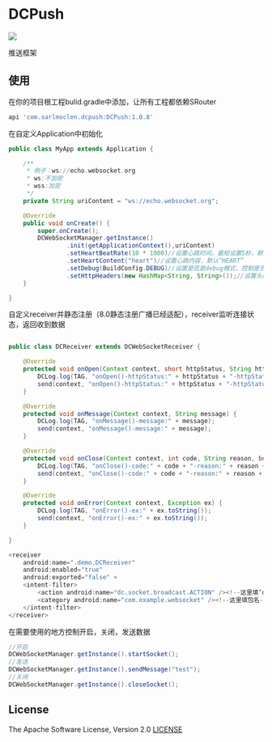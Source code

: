# DCPush
![](https://img.shields.io/badge/release-1.0.8-brightgreen.svg)

推送框架

## 使用

在你的项目根工程bulid.gradle中添加，让所有工程都依赖SRouter
 
```gradle
api 'com.sarlmoclen.dcpush:DCPush:1.0.8'
```

在自定义Application中初始化

```java
public class MyApp extends Application {

    /**
     * 例子：ws://echo.websocket.org
     * ws:不加密
     * wss:加密
     */
    private String uriContent = "ws://echo.websocket.org";

    @Override
    public void onCreate() {
        super.onCreate();
        DCWebSocketManager.getInstance()
                .init(getApplicationContext(),uriContent)
                .setHeartBeatRate(10 * 1000)//设置心跳时间，最短设置5秒，默认5秒
                .setHeartContent("heart")//设置心跳内容，默认“HEART”
                .setDebug(BuildConfig.DEBUG)//设置是否是debug模式，控制是否打印log，默认关闭
                .setHttpHeaders(new HashMap<String, String>());//设置头内容，默认空
    }

}
```
 
自定义receiver并静态注册（8.0静态注册广播已经适配），receiver监听连接状态，返回收到数据

```java

public class DCReceiver extends DCWebSocketReceiver {

    @Override
    protected void onOpen(Context context, short httpStatus, String httpStatusMessage) {
        DCLog.log(TAG, "onOpen()-httpStatus:" + httpStatus + "-httpStatusMessage:" + httpStatusMessage);
        send(context, "onOpen()-httpStatus:" + httpStatus + "-httpStatusMessage:" + httpStatusMessage);
    }

    @Override
    protected void onMessage(Context context, String message) {
        DCLog.log(TAG, "onMessage()-message:" + message);
        send(context, "onMessage()-message:" + message);
    }

    @Override
    protected void onClose(Context context, int code, String reason, boolean remote) {
        DCLog.log(TAG, "onClose()-code:" + code + "-reason:" + reason + "-remote:" + remote);
        send(context, "onClose()-code:" + code + "-reason:" + reason + "-remote:" + remote);
    }

    @Override
    protected void onError(Context context, Exception ex) {
        DCLog.log(TAG, "onError()-ex:" + ex.toString());
        send(context, "onError()-ex:" + ex.toString());
    }

}

<receiver
    android:name=".demo.DCReceiver"
    android:enabled="true"
    android:exported="false" >
    <intent-filter>
        <action android:name="dc.socket.broadcast.ACTION" /><!--这里填‘dc.socket.broadcast.ACTION’-->
        <category android:name="com.example.websocket" /><!--这里填包名-->
    </intent-filter>
</receiver>
```
 
在需要使用的地方控制开启，关闭，发送数据

```java
//开启
DCWebSocketManager.getInstance().startSocket();
//发送
DCWebSocketManager.getInstance().sendMessage("test");
//关闭
DCWebSocketManager.getInstance().closeSocket();
```

## License
The Apache Software License, Version 2.0  [LICENSE](http://www.apache.org/licenses/LICENSE-2.0.txt)
